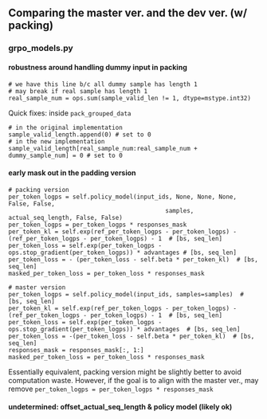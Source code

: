 ## Comparing the master ver. and the dev ver. (w/ packing)

### grpo_models.py
#### robustness around handling dummy input in packing
```
# we have this line b/c all dummy sample has length 1
# may break if real sample has length 1
real_sample_num = ops.sum(sample_valid_len != 1, dtype=mstype.int32)
```

Quick fixes: inside `pack_grouped_data`
```
# in the original implementation
sample_valid_length.append(0) # set to 0
# in the new implementation
sample_valid_length[real_sample_num:real_sample_num + dummy_sample_num] = 0 # set to 0
```

#### early mask out in the padding version
```
# packing version
per_token_logps = self.policy_model(input_ids, None, None, None, False, False,
                                            samples, actual_seq_length, False, False)
per_token_logps = per_token_logps * responses_mask
per_token_kl = self.exp(ref_per_token_logps - per_token_logps) - (ref_per_token_logps - per_token_logps) - 1  # [bs, seq_len]
per_token_loss = self.exp(per_token_logps - ops.stop_gradient(per_token_logps)) * advantages # [bs, seq_len]
per_token_loss = - (per_token_loss - self.beta * per_token_kl)  # [bs, seq_len]
masked_per_token_loss = per_token_loss * responses_mask
```
```
# master version
per_token_logps = self.policy_model(input_ids, samples=samples)  # [bs, seq_len]
per_token_kl = self.exp(ref_per_token_logps - per_token_logps) - (ref_per_token_logps - per_token_logps) - 1  # [bs, seq_len]
per_token_loss = self.exp(per_token_logps - ops.stop_gradient(per_token_logps)) * advantages  # [bs, seq_len]
per_token_loss = -(per_token_loss - self.beta * per_token_kl)  # [bs, seq_len]
responses_mask = responses_mask[:, 1:]
masked_per_token_loss = per_token_loss * responses_mask
```
Essentially equivalent, packing version might be slightly better to avoid computation waste. However, if the goal is to
align with the master ver., may remove `per_token_logps = per_token_logps * responses_mask`

#### undetermined: offset_actual_seq_length & policy model (likely ok)
